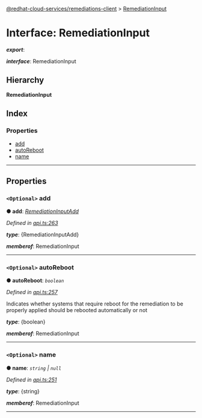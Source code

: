 [@redhat-cloud-services/remediations-client](../README.md) > [RemediationInput](../interfaces/remediationinput.md)

# Interface: RemediationInput

*__export__*: 

*__interface__*: RemediationInput

## Hierarchy

**RemediationInput**

## Index

### Properties

* [add](remediationinput.md#add)
* [autoReboot](remediationinput.md#autoreboot)
* [name](remediationinput.md#name)

---

## Properties

<a id="add"></a>

### `<Optional>` add

**● add**: *[RemediationInputAdd](remediationinputadd.md)*

*Defined in [api.ts:263](https://github.com/RedHatInsights/javascript-clients/blob/master/packages/remediations/api.ts#L263)*

*__type__*: {RemediationInputAdd}

*__memberof__*: RemediationInput

___
<a id="autoreboot"></a>

### `<Optional>` autoReboot

**● autoReboot**: *`boolean`*

*Defined in [api.ts:257](https://github.com/RedHatInsights/javascript-clients/blob/master/packages/remediations/api.ts#L257)*

Indicates whether systems that require reboot for the remediation to be properly applied should be rebooted automatically or not

*__type__*: {boolean}

*__memberof__*: RemediationInput

___
<a id="name"></a>

### `<Optional>` name

**● name**: *`string` \| `null`*

*Defined in [api.ts:251](https://github.com/RedHatInsights/javascript-clients/blob/master/packages/remediations/api.ts#L251)*

*__type__*: {string}

*__memberof__*: RemediationInput

___

